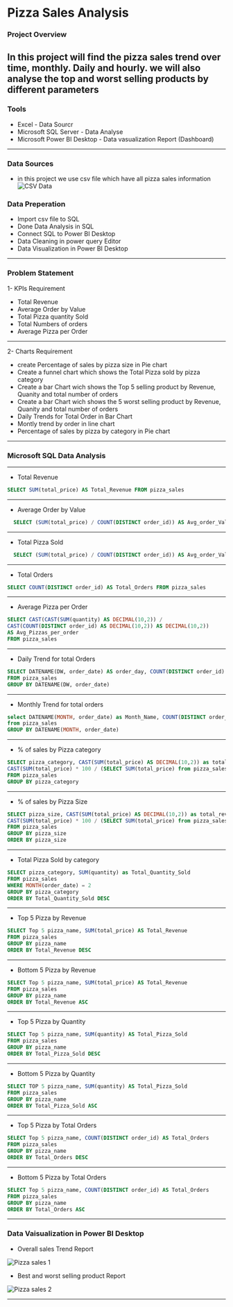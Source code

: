 # Pizza Sales Analysis

### Project Overview
In this project will find the pizza sales trend over time, monthly. Daily and hourly. we will also analyse the top and worst selling products by different parameters
---
### Tools
- Excel - Data Sourcr
- Microsoft SQL Server - Data Analyse
- Microsoft Power BI Desktop - Data vasualization Report (Dashboard)
---

### Data Sources
- in this project we use csv file which have all pizza sales information
![CSV Data](https://github.com/WaseemAbbas1986/Pizza_Sales_Analysis/assets/168902203/29737af0-a3e7-4f5e-b032-32d3c57e318a)

### Data Preperation
- Import csv file to SQL
- Done Data Analysis in SQL
- Connect SQL to Power BI Desktop
- Data Cleaning in power query Editor
- Data Visualization in Power BI Desktop
---

### Problem Statement
1- KPIs Requirement 
  - Total Revenue
  - Average Order by Value
  - Total Pizza quantity Sold
  - Total Numbers of orders
  - Average Pizza per Order
---
2- Charts Requirement
  - create Percentage of sales by pizza size in Pie chart
  - Create a funnel chart which shows the Total Pizza sold by pizza category
  - Create a bar Chart wich shows the Top 5 selling product by Revenue, Quanity and total number of orders
  - Create a bar Chart wich shows the  5 worst selling product by Revenue, Quanity and total number of orders
  - Daily Trends for Total Order in Bar Chart
  - Montly trend by order in line chart
  - Percentage of sales by pizza by category in Pie chart
---
### Microsoft SQL Data Analysis
---
- Total Revenue

```sql
SELECT SUM(total_price) AS Total_Revenue FROM pizza_sales
```
---
- Average Order by Value

```sql
  SELECT (SUM(total_price) / COUNT(DISTINCT order_id)) AS Avg_order_Value FROM pizza_sales
  ```
---
- Total Pizza Sold
```sql
  SELECT (SUM(total_price) / COUNT(DISTINCT order_id)) AS Avg_order_Value FROM pizza_sales
  ```
---
- Total Orders
```sql
SELECT COUNT(DISTINCT order_id) AS Total_Orders FROM pizza_sales
```
---
- Average Pizza per Order
```sql
SELECT CAST(CAST(SUM(quantity) AS DECIMAL(10,2)) / 
CAST(COUNT(DISTINCT order_id) AS DECIMAL(10,2)) AS DECIMAL(10,2))
AS Avg_Pizzas_per_order
FROM pizza_sales
```
---
- Daily Trend for total Orders
```sql
SELECT DATENAME(DW, order_date) AS order_day, COUNT(DISTINCT order_id) AS total_orders 
FROM pizza_sales
GROUP BY DATENAME(DW, order_date)
```
---
- Monthly Trend for total orders
```sql
select DATENAME(MONTH, order_date) as Month_Name, COUNT(DISTINCT order_id) as Total_Orders
from pizza_sales
GROUP BY DATENAME(MONTH, order_date)
```
---
- % of sales by Pizza category
```sql
SELECT pizza_category, CAST(SUM(total_price) AS DECIMAL(10,2)) as total_revenue,
CAST(SUM(total_price) * 100 / (SELECT SUM(total_price) from pizza_sales) AS DECIMAL(10,2)) AS PCT
FROM pizza_sales
GROUP BY pizza_category
```
---
- % of sales by Pizza Size
```sql
SELECT pizza_size, CAST(SUM(total_price) AS DECIMAL(10,2)) as total_revenue,
CAST(SUM(total_price) * 100 / (SELECT SUM(total_price) from pizza_sales) AS DECIMAL(10,2)) AS PCT
FROM pizza_sales
GROUP BY pizza_size
ORDER BY pizza_size
```
---
- Total Pizza Sold by category
```sql
SELECT pizza_category, SUM(quantity) as Total_Quantity_Sold
FROM pizza_sales
WHERE MONTH(order_date) = 2
GROUP BY pizza_category
ORDER BY Total_Quantity_Sold DESC
```
---
- Top 5 Pizza by Revenue
```sql
SELECT Top 5 pizza_name, SUM(total_price) AS Total_Revenue
FROM pizza_sales
GROUP BY pizza_name
ORDER BY Total_Revenue DESC
```
---
- Bottom 5 Pizza by Revenue
```sql
SELECT Top 5 pizza_name, SUM(total_price) AS Total_Revenue
FROM pizza_sales
GROUP BY pizza_name
ORDER BY Total_Revenue ASC
```
---
- Top 5 Pizza by Quantity
```sql
SELECT Top 5 pizza_name, SUM(quantity) AS Total_Pizza_Sold
FROM pizza_sales
GROUP BY pizza_name
ORDER BY Total_Pizza_Sold DESC
```
---
- Bottom 5 Pizza by Quantity
```sql
SELECT TOP 5 pizza_name, SUM(quantity) AS Total_Pizza_Sold
FROM pizza_sales
GROUP BY pizza_name
ORDER BY Total_Pizza_Sold ASC
```
---
- Top 5 Pizza by Total Orders
```sql
SELECT Top 5 pizza_name, COUNT(DISTINCT order_id) AS Total_Orders
FROM pizza_sales
GROUP BY pizza_name
ORDER BY Total_Orders DESC
```
---
- Bottom 5 Pizza by Total Orders
```sql
SELECT Top 5 pizza_name, COUNT(DISTINCT order_id) AS Total_Orders
FROM pizza_sales
GROUP BY pizza_name
ORDER BY Total_Orders ASC
```
---
### Data Vaisualization in Power BI Desktop

- Overall sales Trend Report

![Pizza sales 1](https://github.com/WaseemAbbas1986/Pizza_Sales_Analysis/assets/168902203/564b0e5e-5250-4158-9b7b-4c1359dd0f84)

- Best and worst selling product Report

![Pizza sales 2](https://github.com/WaseemAbbas1986/Pizza_Sales_Analysis/assets/168902203/17951d63-b3f5-458a-b6b2-8a308dc91799)

---
